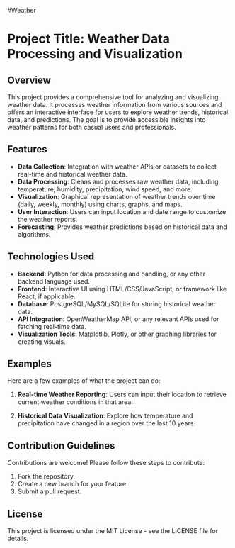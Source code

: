 #Weather

# Project Title: **Weather Data Processing and Visualization** 

## Overview
This project provides a comprehensive tool for analyzing and visualizing weather data. It processes weather information from various sources and offers an interactive interface for users to explore weather trends, historical data, and predictions. The goal is to provide accessible insights into weather patterns for both casual users and professionals.

## Features
- **Data Collection**: Integration with weather APIs or datasets to collect real-time and historical weather data.
- **Data Processing**: Cleans and processes raw weather data, including temperature, humidity, precipitation, wind speed, and more.
- **Visualization**: Graphical representation of weather trends over time (daily, weekly, monthly) using charts, graphs, and maps.
- **User Interaction**: Users can input location and date range to customize the weather reports.
- **Forecasting**: Provides weather predictions based on historical data and algorithms.
  
## Technologies Used
- **Backend**: Python for data processing and handling, or any other backend language used.
- **Frontend**: Interactive UI using HTML/CSS/JavaScript, or framework like React, if applicable.
- **Database**: PostgreSQL/MySQL/SQLite for storing historical weather data.
- **API Integration**: OpenWeatherMap API, or any relevant APIs used for fetching real-time data.
- **Visualization Tools**: Matplotlib, Plotly, or other graphing libraries for creating visuals.

## Examples
Here are a few examples of what the project can do:

1. **Real-time Weather Reporting**:
   Users can input their location to retrieve current weather conditions in that area.
   
2. **Historical Data Visualization**:
   Explore how temperature and precipitation have changed in a region over the last 10 years.

## Contribution Guidelines
Contributions are welcome! Please follow these steps to contribute:
1. Fork the repository.
2. Create a new branch for your feature.
3. Submit a pull request.

## License
This project is licensed under the MIT License - see the LICENSE file for details.
